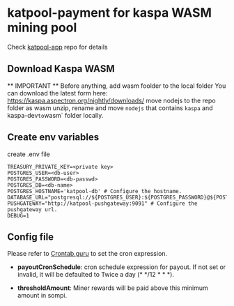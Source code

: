 # katpool-payment for kaspa WASM mining pool 

Check [katpool-app](https://github.com/argonmining/katpool-app) repo for details 

## Download Kaspa WASM
** IMPORTANT **
Before anything, add wasm foolder to the local folder
You can download the latest form here: https://kaspa.aspectron.org/nightly/downloads/ move nodejs to the repo folder as wasm
unzip, rename and move `nodejs` that contains `kaspa` and kaspa-dev` to `wasm` folder locally.

## Create env variables
create .env file
```
TREASURY_PRIVATE_KEY=<private key>
POSTGRES_USER=<db-user>
POSTGRES_PASSWORD=<db-passwd>
POSTGRES_DB=<db-name>
POSTGRES_HOSTNAME='katpool-db' # Configure the hostname.
DATABASE_URL="postgresql://${POSTGRES_USER}:${POSTGRES_PASSWORD}@${POSTGRES_HOSTNAME}:5432/${POSTGRES_DB}"
PUSHGATEWAY="http://katpool-pushgateway:9091" # Configure the pushgateway url.
DEBUG=1
```

## Config file

Please refer to [Crontab.guru](https://crontab.guru/) to set the cron expression.

* **payoutCronSchedule**: cron schedule expression for payout. If not set or invalid, it will be defaulted to Twice a day (* */12 * * *).

* **thresholdAmount**: Miner rewards will be paid above this minimum amount in sompi.
